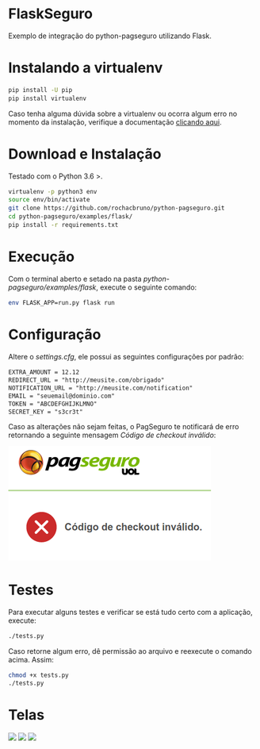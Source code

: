 FlaskSeguro
==========
Exemplo de integração do python-pagseguro utilizando Flask.

Instalando a virtualenv
==========

```bash
pip install -U pip
pip install virtualenv
```
Caso tenha alguma dúvida sobre a virtualenv ou ocorra algum erro no momento da instalação, verifique a documentação [clicando aqui](https://virtualenv.pypa.io/en/stable/installation/).

Download e Instalação
==========
Testado com o Python 3.6 >.

```bash
virtualenv -p python3 env
source env/bin/activate
git clone https://github.com/rochacbruno/python-pagseguro.git
cd python-pagseguro/examples/flask/
pip install -r requirements.txt
```

Execução
==========
Com o terminal aberto e setado na pasta _python-pagseguro/examples/flask_, execute o seguinte comando:

```bash
env FLASK_APP=run.py flask run
```

Configuração
==========
Altere o _settings.cfg_, ele possui as seguintes configurações por padrão:

```
EXTRA_AMOUNT = 12.12
REDIRECT_URL = "http://meusite.com/obrigado"
NOTIFICATION_URL = "http://meusite.com/notification"
EMAIL = "seuemail@dominio.com"
TOKEN = "ABCDEFGHIJKLMNO"
SECRET_KEY = "s3cr3t"
```

Caso as alterações não sejam feitas, o PagSeguro te notificará de erro retornando a seguinte mensagem _Código de checkout inválido_:

![](https://raw.githubusercontent.com/JacksonOsvaldo/python-pagseguro/master/examples/flask/screenshots/screen4.png)



Testes
==========
Para executar alguns testes e verificar se está tudo certo com a aplicação, execute:

```bash
./tests.py
```

Caso retorne algum erro, dê permissão ao arquivo e reexecute o comando acima. Assim:

```bash
chmod +x tests.py
./tests.py
```

Telas
==========
![](https://raw.githubusercontent.com/shyba/python-pagseguro/master/examples/flask/screenshots/screen1.png)
![](https://raw.githubusercontent.com/shyba/python-pagseguro/master/examples/flask/screenshots/screen2.png)
![](https://raw.githubusercontent.com/shyba/python-pagseguro/master/examples/flask/screenshots/screen3.png)
